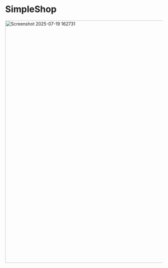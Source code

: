 # SimpleShop
<img width="1219" height="771" alt="Screenshot 2025-07-19 162731" src="https://github.com/user-attachments/assets/be853b20-54eb-4f7f-b4ca-d15688a5a40b" />
